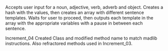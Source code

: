 Accepts user input for a noun, adjective, verb, adverb and object. 
Creates a hash with the values, then creates an array with different sentence templates. 
Waits for user to proceed, then outputs each template in the array with the appropriate variables with a pause in between each sentence.

Increment_04
Created Class and modified method name to match madlib instructions. Also refractored
methods used in Increment_03.